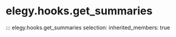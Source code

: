 
# elegy.hooks.get_summaries

::: elegy.hooks.get_summaries
    selection:
        inherited_members: true